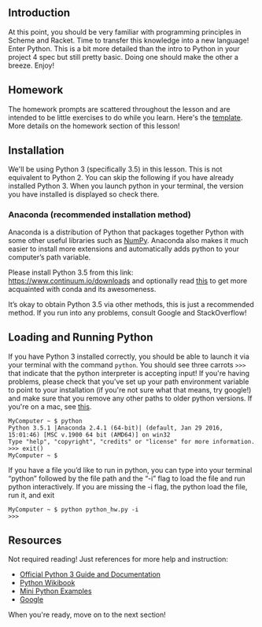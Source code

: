 ## Introduction
At this point, you should be very familiar with programming principles in Scheme and Racket. 
Time to transfer this knowledge into a new language! Enter Python. This is a bit more detailed than the intro to Python in your project 4 spec but still pretty basic. Doing one should make the other a breeze. Enjoy!

## Homework
The homework prompts are scattered throughout the lesson and are intended to be little exercises to do while you learn. Here's the [template](https://drive.google.com/open?id=0Bx-YJoc_dDDGQjhHSnNlRDNkaTg). More details on the homework section of this lesson!

## Installation
We'll be using Python 3 (specifically 3.5) in this lesson. This is not equivalent to Python 2. You can skip the following if you have already installed Python 3. When you launch python in your terminal, the version you have installed is displayed so check there.

### Anaconda (recommended installation method)
Anaconda is a distribution of Python that packages together Python with some other useful libraries such as [NumPy](https://en.wikipedia.org/wiki/NumPy). Anaconda also makes it much easier to install more extensions and automatically adds python to your computer’s path variable.

Please install Python 3.5 from this link: https://www.continuum.io/downloads and optionally read [this](http://conda.pydata.org/docs/py2or3.html) to get more acquainted with conda and its awesomeness.

It’s okay to obtain Python 3.5 via other methods, this is just a recommended method. If you run into any problems, consult Google and StackOverflow!

## Loading and Running Python

If you have Python 3 installed correctly, you should be able to launch it via your terminal with the command ```python```. You should see three carrots ```>>>``` that indicate that the python interpreter is accepting input! If you're having problems, please check that you've set up your path environment variable to point to your installation (if you're not sure what that means, try google!) and make sure that you remove any other paths to older python versions. If you're on a mac, see [this](http://superuser.com/questions/770696/how-to-update-macs-system-python).

```
MyComputer ~ $ python
Python 3.5.1 |Anaconda 2.4.1 (64-bit)| (default, Jan 29 2016, 15:01:46) [MSC v.1900 64 bit (AMD64)] on win32
Type "help", "copyright", "credits" or "license" for more information.
>>> exit()
MyComputer ~ $ 
```

If you have a file you’d like to run in python, you can type into your terminal “python” followed by the file path and the “-i” flag to load the file and run python interactively. If you are missing the -i flag, the python load the file, run it, and exit

```
MyComputer ~ $ python python_hw.py -i
>>>
```

## Resources
Not required reading! Just references for more help and instruction:

  * [Official Python 3 Guide and Documentation](https://docs.python.org/3/tutorial/index.html)
  * [Python Wikibook](https://en.wikibooks.org/wiki/Python_Programming)
  * [Mini Python Examples](https://wiki.python.org/moin/SimplePrograms)
  * [Google](https://google.com)

When you're ready, move on to the next section!
